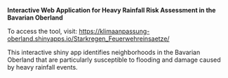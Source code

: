 **Interactive Web Application for Heavy Rainfall Risk Assessment in the Bavarian Oberland**

To access the tool, visit: https://klimaanpassung-oberland.shinyapps.io/Starkregen_Feuerwehreinsaetze/

This interactive shiny app identifies neighborhoods in the Bavarian Oberland that are particularly susceptible to flooding and damage caused by heavy rainfall events. 
